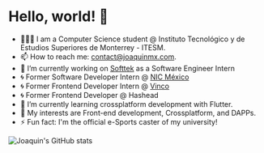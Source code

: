 <!--
**JoaquinMX/JoaquinMX** is a ✨ _special_ ✨ repository because its `README.md` (this file) appears on your GitHub profile.

Here are some ideas to get you started:

- 🔭 I’m currently working on ...
- 🌱 I’m currently learning ...
- 👯 I’m looking to collaborate on ...
- 🤔 I’m looking for help with ...
- 💬 Ask me about ...
- 📫 How to reach me: ...
- 😄 Pronouns: ...
- ⚡ Fun fact: ...
-->

# Hello, world! 👋

- 👨🏽‍💻 I am a Computer Science student @ Instituto Tecnológico y de Estudios Superiores de Monterrey - ITESM.
- 📫 How to reach me: contact@joaquinmx.com.
- 🔭 I’m currently working on [Softtek](https://www.softtek.com/) as a Software Engineer Intern
- 🌀 Former Software Developer Intern @ [NIC México](https://www.nicmexico.mx/)
- 🌀 Former Frontend Developer Intern @ [Vinco](https://www.vincoed.com/)
- 🌀 Former Frontend Developer @ Hashead
- 🌱 I’m currently learning crossplatform development with Flutter.
- 🦆 My interests are Front-end development, Crossplatform, and DAPPs.
- ⚡ Fun fact: I'm the official e-Sports caster of my university!

![Joaquin's GitHub stats](https://github-readme-stats.vercel.app/api?username=joaquinmx)
